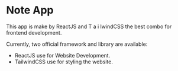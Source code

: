 # Note App

This app is make by ReactJS and T a i lwindCSS the best combo for frontend development.

Currently, two official framework and  library are available:

- ReactJS use for Website Development.
- TailwindCSS use for styling the website.
